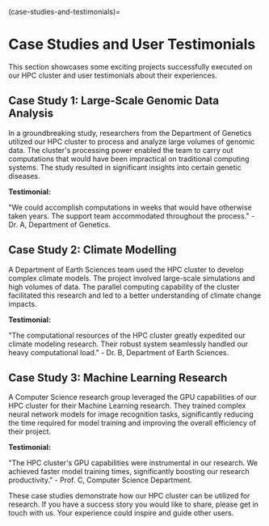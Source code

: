 (case-studies-and-testimonials)=
# Case Studies and User Testimonials

This section showcases some exciting projects successfully executed on our HPC cluster and user testimonials about their experiences.

## Case Study 1: Large-Scale Genomic Data Analysis

In a groundbreaking study, researchers from the Department of Genetics utilized our HPC cluster to process and analyze large volumes of genomic data. The cluster's processing power enabled the team to carry out computations that would have been impractical on traditional computing systems. The study resulted in significant insights into certain genetic diseases.

**Testimonial:**

"We could accomplish computations in weeks that would have otherwise taken years. The support team accommodated throughout the process." - Dr. A, Department of Genetics.

## Case Study 2: Climate Modelling

A Department of Earth Sciences team used the HPC cluster to develop complex climate models. The project involved large-scale simulations and high volumes of data. The parallel computing capability of the cluster facilitated this research and led to a better understanding of climate change impacts.

**Testimonial:**

"The computational resources of the HPC cluster greatly expedited our climate modeling research. Their robust system seamlessly handled our heavy computational load." - Dr. B, Department of Earth Sciences.

## Case Study 3: Machine Learning Research

A Computer Science research group leveraged the GPU capabilities of our HPC cluster for their Machine Learning research. They trained complex neural network models for image recognition tasks, significantly reducing the time required for model training and improving the overall efficiency of their project.

**Testimonial:**

"The HPC cluster's GPU capabilities were instrumental in our research. We achieved faster model training times, significantly boosting our research productivity." - Prof. C, Computer Science Department.

These case studies demonstrate how our HPC cluster can be utilized for research. If you have a success story you would like to share, please get in touch with us. Your experience could inspire and guide other users.
